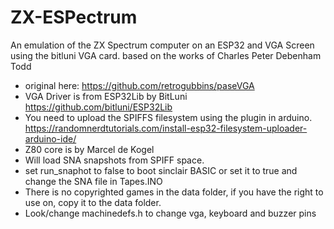 # ZX-ESPectrum

An emulation of the ZX Spectrum computer on an ESP32 and VGA Screen using the
bitluni VGA card. based on the works of Charles Peter Debenham Todd

* original here: https://github.com/retrogubbins/paseVGA
* VGA Driver is from ESP32Lib by BitLuni https://github.com/bitluni/ESP32Lib
* You need to upload the SPIFFS filesystem using the plugin in arduino. https://randomnerdtutorials.com/install-esp32-filesystem-uploader-arduino-ide/
* Z80 core is by Marcel de Kogel
* Will load SNA snapshots from SPIFF space.
* set run_snaphot to false  to boot sinclair BASIC or set it to true and  change the SNA file  in Tapes.INO
* There is no copyrighted games in the data folder, if you have the right to use on, copy it to the data folder.
* Look/change machinedefs.h to change vga, keyboard and buzzer pins
